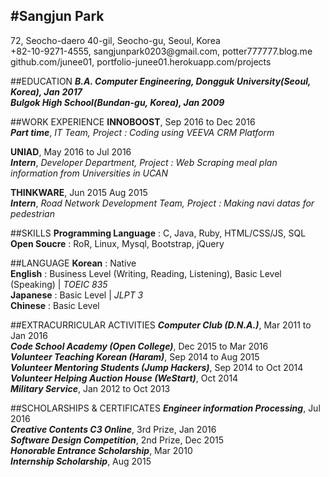 #Sangjun Park
---
72, Seocho-daero 40-gil, Seocho-gu, Seoul, Korea<br>
+82-10-9271-4555, <span>sangjunpark0203@</span>gmail.com, potter777777.blog.me<br>
github.com/junee01, portfolio-junee01.herokuapp.com/projects

##EDUCATION
***B.A. Computer Engineering, Dongguk University(Seoul, Korea), Jan 2017***<br>
***Bulgok High School(Bundan-gu, Korea), Jan 2009***

##WORK EXPERIENCE
**INNOBOOST**, Sep 2016 to Dec 2016<br>
***Part time***, *IT Team, Project : Coding using VEEVA CRM Platform*

**UNIAD**, May 2016 to Jul 2016<br>
***Intern***, *Developer Department, Project : Web Scraping meal plan information from Universities in UCAN*

**THINKWARE**, Jun 2015 Aug 2015<br>
***Intern***, *Road Network Development Team, Project : Making navi datas for pedestrian*

##SKILLS
**Programming Language** : C, Java, Ruby, HTML/CSS/JS, SQL<br>
**Open Soucre** : RoR, Linux, Mysql, Bootstrap, jQuery

##LANGUAGE
**Korean** : Native<br>
**English** : Business Level (Writing, Reading, Listening), Basic Level (Speaking) | *TOEIC 835*<br>
**Japanese** : Basic Level | *JLPT 3*<br>
**Chinese** : Basic Level

##EXTRACURRICULAR ACTIVITIES
***Computer Club (D.N.A.)***, Mar 2011 to Jan 2016<br>
***Code School Academy (Open College)***, Dec 2015 to Mar 2016<br>
***Volunteer Teaching Korean (Haram)***, Sep 2014 to Aug 2015<br>
***Volunteer Mentoring Students (Jump Hackers)***, Sep 2014 to Oct 2014<br>
***Volunteer Helping Auction House (WeStart)***, Oct 2014<br>
***Military Service***, Jan 2012 to Oct 2013

##SCHOLARSHIPS & CERTIFICATES
***Engineer information Processing***, Jul 2016<br>
***Creative Contents C3 Online***, 3rd Prize, Jan 2016<br>
***Software Design Competition***, 2nd Prize, Dec 2015<br>
***Honorable Entrance Scholarship***, Mar 2010<br>
***Internship Scholarship***, Aug 2015
